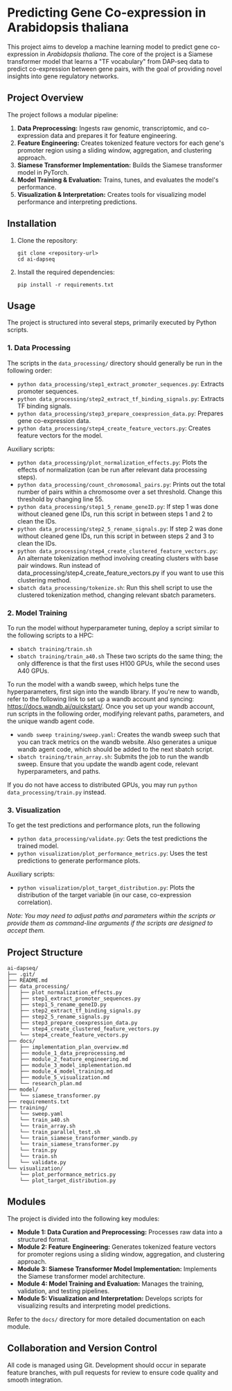 # Predicting Gene Co-expression in Arabidopsis thaliana

This project aims to develop a machine learning model to predict gene co-expression in *Arabidopsis thaliana*. The core of the project is a Siamese transformer model that learns a "TF vocabulary" from DAP-seq data to predict co-expression between gene pairs, with the goal of providing novel insights into gene regulatory networks.

## Project Overview

The project follows a modular pipeline:
1.  **Data Preprocessing:** Ingests raw genomic, transcriptomic, and co-expression data and prepares it for feature engineering.
2.  **Feature Engineering:** Creates tokenized feature vectors for each gene's promoter region using a sliding window, aggregation, and clustering approach.
3.  **Siamese Transformer Implementation:** Builds the Siamese transformer model in PyTorch.
4.  **Model Training & Evaluation:** Trains, tunes, and evaluates the model's performance.
5.  **Visualization & Interpretation:** Creates tools for visualizing model performance and interpreting predictions.

## Installation

1.  Clone the repository:
    ```shell
    git clone <repository-url>
    cd ai-dapseq
    ```
2.  Install the required dependencies:
    ```shell
    pip install -r requirements.txt
    ```

## Usage

The project is structured into several steps, primarily executed by Python scripts.

### 1. Data Processing

The scripts in the `data_processing/` directory should generally be run in the following order:

*   `python data_processing/step1_extract_promoter_sequences.py`: Extracts promoter sequences.
*   `python data_processing/step2_extract_tf_binding_signals.py`: Extracts TF binding signals.
*   `python data_processing/step3_prepare_coexpression_data.py`: Prepares gene co-expression data.
*   `python data_processing/step4_create_feature_vectors.py`: Creates feature vectors for the model.

Auxiliary scripts:
*   `python data_processing/plot_normalization_effects.py`: Plots the effects of normalization (can be run after relevant data processing steps).
*   `python data_processing/count_chromosomal_pairs.py`: Prints out the total number of pairs within a chromosome over a set threshold. Change this threshold by changing line 55. 
*   `python data_processing/step1_5_rename_geneID.py`: If step 1 was done without cleaned gene IDs, run this script in between steps 1 and 2 to clean the IDs.
*   `python data_processing/step2_5_rename_signals.py`: If step 2 was done without cleaned gene IDs, run this script in between steps 2 and 3 to clean the IDs.
*   `python data_processing/step4_create_clustered_feature_vectors.py`: An alternate tokenization method involving creating clusters with base pair windows. Run instead of data_processing/step4_create_feature_vectors.py if you want to use this clustering method. 
*   `sbatch data_processing/tokenize.sh`: Run this shell script to use the clustered tokenization method, changing relevant sbatch parameters.

### 2. Model Training

To run the model without hyperparameter tuning, deploy a script similar to the following scripts to a HPC:
*   `sbatch training/train.sh` 
*   `sbatch training/train_a40.sh`
These two scripts do the same thing; the only difference is that the first uses H100 GPUs, while the second uses A40 GPUs. 

To run the model with a wandb sweep, which helps tune the hyperparameters, first sign into the wandb library. If you're new to wandb, refer to the following link to set up a wandb account and syncing: https://docs.wandb.ai/quickstart/. Once you set up your wandb account, run scripts in the following order, modifying relevant paths, parameters, and the unique wandb agent code. 
*   `wandb sweep training/sweep.yaml`: Creates the wandb sweep such that you can track metrics on the wandb website. Also generates a unique wandb agent code, which should be added to the next sbatch script. 
*   `sbatch training/train_array.sh`: Submits the job to run the wandb sweep. Ensure that you update the wandb agent code, relevant hyperparameters, and paths. 

If you do not have access to distributed GPUs, you may run `python data_processing/train.py` instead. 

### 3. Visualization
To get the test predictions and performance plots, run the following
*   `python data_processing/validate.py`: Gets the test predictions the trained model.
*   `python visualization/plot_performance_metrics.py`: Uses the test predictions to generate performance plots.

Auxiliary scripts: 
*   `python visualization/plot_target_distribution.py`: Plots the distribution of the target variable (in our case, co-expression correlation).

*Note: You may need to adjust paths and parameters within the scripts or provide them as command-line arguments if the scripts are designed to accept them.*

## Project Structure

```
ai-dapseq/
├── .git/
├── README.md
├── data_processing/
│   ├── plot_normalization_effects.py
│   ├── step1_extract_promoter_sequences.py
│   ├── step1_5_rename_geneID.py
│   ├── step2_extract_tf_binding_signals.py
│   ├── step2_5_rename_signals.py
│   ├── step3_prepare_coexpression_data.py
│   └── step4_create_clustered_feature_vectors.py
│   └── step4_create_feature_vectors.py
├── docs/
│   ├── implementation_plan_overview.md
│   ├── module_1_data_preprocessing.md
│   ├── module_2_feature_engineering.md
│   ├── module_3_model_implementation.md
│   ├── module_4_model_training.md
│   ├── module_5_visualization.md
│   └── research_plan.md
├── model/
│   └── siamese_transformer.py
├── requirements.txt
├── training/
│   └── sweep.yaml
│   └── train_a40.sh
│   └── train_array.sh
│   └── train_parallel_test.sh
│   └── train_siamese_transformer_wandb.py
│   └── train_siamese_transformer.py
│   └── train.py
│   └── train.sh
│   └── validate.py
└── visualization/
    └── plot_performance_metrics.py
    └── plot_target_distribution.py
```

## Modules

The project is divided into the following key modules:

*   **Module 1: Data Curation and Preprocessing:** Processes raw data into a structured format.
*   **Module 2: Feature Engineering:** Generates tokenized feature vectors for promoter regions using a sliding window, aggregation, and clustering approach.
*   **Module 3: Siamese Transformer Model Implementation:** Implements the Siamese transformer model architecture.
*   **Module 4: Model Training and Evaluation:** Manages the training, validation, and testing pipelines.
*   **Module 5: Visualization and Interpretation:** Develops scripts for visualizing results and interpreting model predictions.

Refer to the `docs/` directory for more detailed documentation on each module.

## Collaboration and Version Control

All code is managed using Git. Development should occur in separate feature branches, with pull requests for review to ensure code quality and smooth integration.
